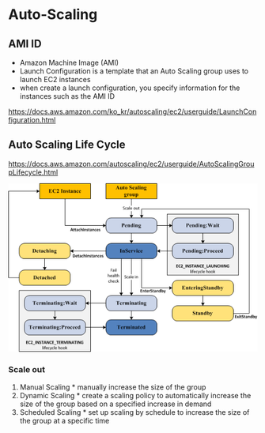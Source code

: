 # Auto-Scaling

## AMI ID
  - Amazon Machine Image (AMI)
  - Launch Configuration is a template that an Auto Scaling group uses to launch EC2 instances
  - when create a launch configuration, you specify information for the instances such as the AMI ID

https://docs.aws.amazon.com/ko_kr/autoscaling/ec2/userguide/LaunchConfiguration.html

## Auto Scaling Life Cycle
https://docs.aws.amazon.com/autoscaling/ec2/userguide/AutoScalingGroupLifecycle.html

![Alt text](./images/auto_scaling_lifecycle.png "Auto Scaling Lifecycle")

### Scale out

  1. Manual Scaling
    * manually increase the size of the group
  2. Dynamic Scaling
    * create a scaling policy to automatically increase the size of the group based on a specified increase in demand
  3. Scheduled Scaling
    * set up scaling by schedule to increase the size of the group at a specific time


 
